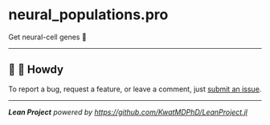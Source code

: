 # neural_populations.pro

Get neural-cell genes :brain:

---

## :wave: :cowboy_hat_face: Howdy

To report a bug, request a feature, or leave a comment, just [submit an issue](https://github.com/KwatMDPhD/neural_populations.pro/issues/new/choose).

---

_**Lean Project** powered by https://github.com/KwatMDPhD/LeanProject.jl_
